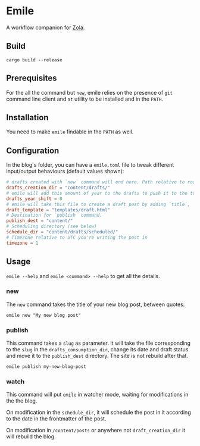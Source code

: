 # Emile

A workflow companion for [Zola](https://getzola.org).

## Build

`cargo build --release`

## Prerequisites

For the all the command but `new`, emile relies on the presence of `git` command line
client and `at` utility to be installed and in the `PATH`.

## Installation

You need to make `emile` findable in the `PATH` as well.

## Configuration

In the blog's folder, you can have a `emile.toml` file to tweak different input/output
behaviours (default values shown): 

```toml
# drafts created with `new` command will end here. Path relative to root of the blog.
drafts_creation_dir = "content/drafts/"
# emile will add this amount of year to the drafts to push it to the top of the list
drafts_year_shift = 0
# emile will take this file to create a draft post by adding `title`, `date` and `draft = true` in the frontmatter 
draft_template = "templates/draft.html"
# Destination for `publish` command.
publish_dest = "content/"
# Scheduling directory (see below)
schedule_dir = "content/drafts/scheduled/"
# Timezone relative to UTC you're writing the post in
timezone = 1
```

## Usage

`emile --help` and `emile <command> --help` to get all the details.

### new

The `new` command takes the title of your new blog post, between quotes:
```
emile new "My new blog post"
```

### publish

This command takes a `slug` as parameter. It will take the file corresponding to the
`slug` in the `drafts_consumption_dir`, change its date and draft status and move it to
the `publish_dest` directory. The site is not rebuild after that.

```
emile publish my-new-blog-post
```

### watch

This command will put `emile` in watcher mode, waiting for modifications in the the blog.

On modification in the `schedule_dir`, it will schedule the post in it according to the
date in the frontmatter of the post.

On modification in `/content/posts` or anywhere not `draft_creation_dir` it will rebuild
the blog.